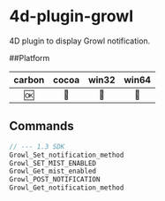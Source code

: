4d-plugin-growl
===============

4D plugin to display Growl notification.

##Platform

| carbon | cocoa | win32 | win64 |
|:------:|:-----:|:---------:|:---------:|
|🆗|🚫|🚫|🚫|

Commands
---

```c
// --- 1.3 SDK
Growl_Set_notification_method
Growl_SET_MIST_ENABLED
Growl_Get_mist_enabled
Growl_POST_NOTIFICATION
Growl_Get_notification_method
```
